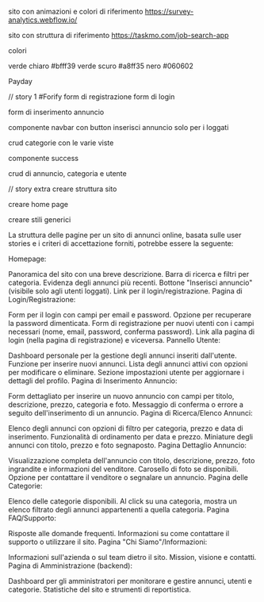 sito con animazioni e colori di riferimento
https://survey-analytics.webflow.io/

sito con struttura di riferimento
https://taskmo.com/job-search-app


colori

verde chiaro
#bfff39
verde scuro
#a8ff35
nero
#060602


Payday

// story 1
#Forify
form di registrazione
form di login

form di inserimento annuncio

componente navbar con button inserisci annuncio solo per i loggati

crud categorie con le varie viste

componente success

crud di annuncio, categoria e utente

// story extra
creare struttura sito 

creare home page

creare stili generici


La struttura delle pagine per un sito di annunci online, basata sulle user stories e i criteri di accettazione forniti, potrebbe essere la seguente:

Homepage:

Panoramica del sito con una breve descrizione.
Barra di ricerca e filtri per categoria.
Evidenza degli annunci più recenti.
Bottone "Inserisci annuncio" (visibile solo agli utenti loggati).
Link per il login/registrazione.
Pagina di Login/Registrazione:

Form per il login con campi per email e password.
Opzione per recuperare la password dimenticata.
Form di registrazione per nuovi utenti con i campi necessari (nome, email, password, conferma password).
Link alla pagina di login (nella pagina di registrazione) e viceversa.
Pannello Utente:

Dashboard personale per la gestione degli annunci inseriti dall'utente.
Funzione per inserire nuovi annunci.
Lista degli annunci attivi con opzioni per modificare o eliminare.
Sezione impostazioni utente per aggiornare i dettagli del profilo.
Pagina di Inserimento Annuncio:

Form dettagliato per inserire un nuovo annuncio con campi per titolo, descrizione, prezzo, categoria e foto.
Messaggio di conferma o errore a seguito dell'inserimento di un annuncio.
Pagina di Ricerca/Elenco Annunci:

Elenco degli annunci con opzioni di filtro per categoria, prezzo e data di inserimento.
Funzionalità di ordinamento per data e prezzo.
Miniature degli annunci con titolo, prezzo e foto segnaposto.
Pagina Dettaglio Annuncio:

Visualizzazione completa dell'annuncio con titolo, descrizione, prezzo, foto ingrandite e informazioni del venditore.
Carosello di foto se disponibili.
Opzione per contattare il venditore o segnalare un annuncio.
Pagina delle Categorie:

Elenco delle categorie disponibili.
Al click su una categoria, mostra un elenco filtrato degli annunci appartenenti a quella categoria.
Pagina FAQ/Supporto:

Risposte alle domande frequenti.
Informazioni su come contattare il supporto o utilizzare il sito.
Pagina "Chi Siamo"/Informazioni:

Informazioni sull'azienda o sul team dietro il sito.
Mission, visione e contatti.
Pagina di Amministrazione (backend):

Dashboard per gli amministratori per monitorare e gestire annunci, utenti e categorie.
Statistiche del sito e strumenti di reportistica.